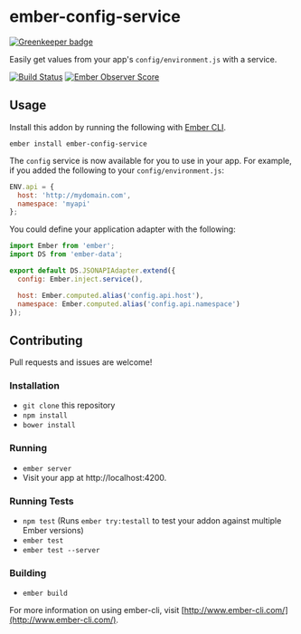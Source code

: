 # ember-config-service

[![Greenkeeper badge](https://badges.greenkeeper.io/gmurphey/ember-config-service.svg)](https://greenkeeper.io/)

Easily get values from your app's `config/environment.js` with a service.

[![Build Status](https://travis-ci.org/gmurphey/ember-config-service.svg?branch=master)](https://travis-ci.org/gmurphey/ember-config-service) [![Ember Observer Score](http://emberobserver.com/badges/ember-config-service.svg)](http://emberobserver.com/addons/ember-config-service)

## Usage

Install this addon by running the following with [Ember CLI](http://www.ember-cli.com/).

    ember install ember-config-service

The `config` service is now available for you to use in your app. For example, if you added the following to your `config/environment.js`:

``` javascript
ENV.api = {
  host: 'http://mydomain.com',
  namespace: 'myapi'
};
```

You could define your application adapter with the following:

``` javascript
import Ember from 'ember';
import DS from 'ember-data';

export default DS.JSONAPIAdapter.extend({
  config: Ember.inject.service(),

  host: Ember.computed.alias('config.api.host'),
  namespace: Ember.computed.alias('config.api.namespace')
});
```

## Contributing

Pull requests and issues are welcome!

### Installation

* `git clone` this repository
* `npm install`
* `bower install`

### Running

* `ember server`
* Visit your app at http://localhost:4200.

### Running Tests

* `npm test` (Runs `ember try:testall` to test your addon against multiple Ember versions)
* `ember test`
* `ember test --server`

### Building

* `ember build`

For more information on using ember-cli, visit [http://www.ember-cli.com/](http://www.ember-cli.com/).
